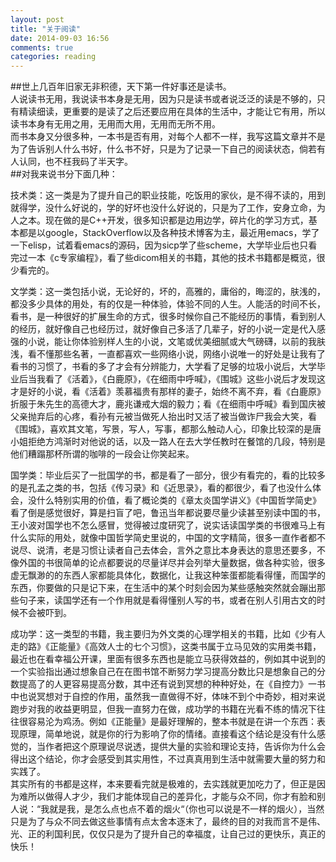 ```yaml
---
layout: post
title: "关于阅读"
date: 2014-09-03 16:56
comments: true
categories: reading
---
```

##世上几百年旧家无非积德，天下第一件好事还是读书。  
人说读书无用，我说读书本身是无用，因为只是读书或者说泛泛的读是不够的，只有精读细读，更重要的是读了之后还要应用在具体的生活中，才能让它有用，所以读书本身有无用之用，无用而大用，无用而无所不用。  
而书本身又分很多种，一本书是否有用，对每个人都不一样，我写这篇文章并不是为了告诉别人什么书好，什么书不好，只是为了记录一下自己的阅读状态，倘若有人认同，也不枉我码了半天字。  
##对我来说书分下面几种：

技术类：这一类是为了提升自己的职业技能，吃饭用的家伙，是不得不读的，用到就得学，没什么好说的，学的好坏也没什么好说的，只是为了工作，安身立命，为人之本。现在做的是C++开发，很多知识都是边用边学，碎片化的学习方式，基本都是以google，StackOverflow以及各种技术博客为主，最近用emacs，学了一下elisp，试着看emacs的源码，因为sicp学了些scheme，大学毕业后也只看完过一本《c专家编程》，看了些dicom相关的书籍，其他的技术书籍都是概览，很少看完的。

文学类：这一类包括小说，无论好的，坏的，高雅的，庸俗的，晦涩的，肤浅的，都没多少具体的用处，有的仅是一种体验，体验不同的人生。人能活的时间不长，看书，是一种很好的扩展生命的方式，很多时候你自己不能经历的事情，看到别人的经历，就好像自己也经历过，就好像自己多活了几辈子，好的小说一定是代入感强的小说，能让你体验别样人生的小说，文笔或优美细腻或大气磅礴，以前的我肤浅，看不懂那些名著，一直都喜欢一些网络小说，网络小说唯一的好处是让我有了看书的习惯了，书看的多了才会有分辨能力，大学看了足够的垃圾小说后，大学毕业后当我看了《活着》，《白鹿原》，《在细雨中呼喊》，《围城》这些小说后才发现这才是好的小说，看《活着》羡慕福贵有那样的妻子，始终不离不弃，看《白鹿原》折服于朱先生的高德大才，鹿兆谦戒大烟的毅力；看《在细雨中呼喊》看到国庆被父亲抛弃后的心疼，看孙有元被当做死人抬出时又活了被当做诈尸我会大笑，看《围城》，喜欢其文笔，写景，写人，写事，都那么触动人心，印象比较深的是唐小姐拒绝方鸿渐时对他说的话，以及一路人在去大学任教时在餐馆的几段，特别是他们糟蹋那杯所谓的咖啡的一段会让你笑起来。

国学类：毕业后买了一批国学的书，都是看了一部分，很少有看完的，看的比较多的是孔孟之类的书，包括《传习录》和《近思录》，看的都很少，看了也没什么体会，没什么特别实用的价值，看了概论类的《章太炎国学讲义》《中国哲学简史》看了倒是感觉很好，算是扫盲了吧，鲁迅当年都说要尽量少读甚至别读中国的书，王小波对国学也不怎么感冒，觉得被过度研究了，说实话读国学类的书很难马上有什么实际的用处，就像中国哲学简史里说的，中国的文字精简，很多一直作者都不说尽、说清，老是习惯让读者自己去体会，言外之意比本身表达的意思还要多，不像外国的书很简单的论点都要说的尽量详尽并会列举大量数据，做各种实验，很多虚无飘渺的的东西人家都能具体化，数据化，让我这种笨蛋都能看得懂，而国学的东西，你要做的只是记下来，在生活中的某个时刻会因为某些感触突然就会蹦出那些句子来，读国学还有一个作用就是看得懂别人写的书，或者在别人引用古文的时候不会被吓到。

成功学：这一类型的书籍，我主要归为外文类的心理学相关的书籍，比如《少有人走的路》《正能量》《高效人士的七个习惯》，这类书属于立马见效的实用类书籍，最近也在看幸福公开课，里面有很多东西也是能立马获得效益的，例如其中说到的一个实验指出通过想象自己在在图书馆不断努力学习提高分数比只是想象自己的分数提高了的人更容易提高分数，其中还有说到冥想的种种好处，在《自控力》一书中也说冥想对于自控的作用，虽然我一直做得不好，体味不到个中奇妙，相对来说跑步对我的收益更明显，但我一直努力在做，成功学的书籍在光看不练的情况下往往很容易沦为鸡汤。例如《正能量》是最好理解的，整本书就是在讲一个东西：表现原理，简单地说，就是你的行为影响了你的情绪。直接看这个结论是没有什么感觉的，当作者把这个原理说尽说透，提供大量的实验和理论支持，告诉你为什么会得出这个结论，你才会感受到其实用性，不过真真用到生活中就需要大量的努力和实践了。  
其实所有的书都是这样，本来要看完就是极难的，去实践就更加吃力了，但正是因为难所以做得人才少，我们才能体现自己的差异化，才能与众不同，你才有脸和别人说：“我就是我，是怎么点也点不着的烟火“（你也可以说是不一样的烟火），当然只是为了与众不同去做这些事情有点太舍本逐末了，最终的目的对我而言不是伟、光、正的利国利民，仅仅只是为了提升自己的幸福度，让自己过的更快乐，真正的快乐！  
